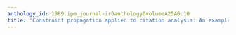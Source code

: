 ```yaml
---
anthology_id: 1989.ipm_journal-ir0anthology0volumeA25A6.10
title: 'Constraint propagation applied to citation analysis: An example'
---
```

